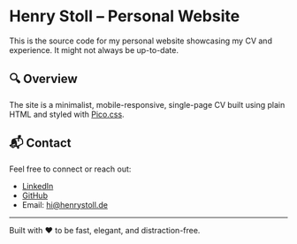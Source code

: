 # Henry Stoll – Personal Website

This is the source code for my personal website showcasing my CV and experience. It might not always be up-to-date.

## 🔍 Overview
The site is a minimalist, mobile-responsive, single-page CV built using plain HTML and styled with [Pico.css](https://picocss.com). 

## 📬 Contact
Feel free to connect or reach out:

- [LinkedIn](https://www.linkedin.com/in/henry-stoll)
- [GitHub](https://github.com/)
- Email: hi@henrystoll.de

---
Built with ❤️ to be fast, elegant, and distraction-free.

